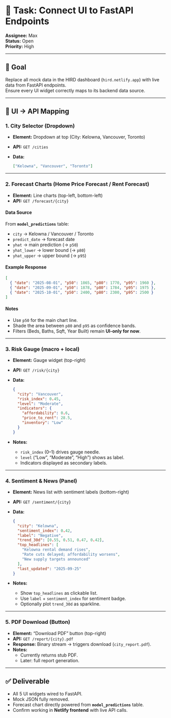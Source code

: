 # 📝 Task: Connect UI to FastAPI Endpoints

**Assignee:** Max  
**Status:** Open  
**Priority:** High

---

## 🎯 Goal

Replace all mock data in the HIRD dashboard (`hird.netlify.app`) with live data from FastAPI endpoints.  
Ensure every UI widget correctly maps to its backend data source.

---

## 🔗 UI → API Mapping

### 1. City Selector (Dropdown)

- **Element:** Dropdown at top (City: Kelowna, Vancouver, Toronto)
- **API:** `GET /cities`
- **Data:**

  ```json
  ["Kelowna", "Vancouver", "Toronto"]
  ```

---

### 2. Forecast Charts (Home Price Forecast / Rent Forecast)

- **Element:** Line charts (top-left, bottom-left)
- **API:** `GET /forecast/{city}`

#### Data Source

From **`model_predictions`** table:

- `city` → Kelowna / Vancouver / Toronto
- `predict_date` → forecast date
- `yhat` → main prediction (→ `p50`)
- `yhat_lower` → lower bound (→ `p80`)
- `yhat_upper` → upper bound (→ `p95`)

#### Example Response

```json
[
  { "date": "2025-08-01", "p50": 1865, "p80": 1770, "p95": 1960 },
  { "date": "2025-09-01", "p50": 1878, "p80": 1784, "p95": 1975 },
  { "date": "2025-10-01", "p50": 2400, "p80": 2300, "p95": 2500 }
]
```

#### Notes

- Use `p50` for the main chart line.
- Shade the area between `p80` and `p95` as confidence bands.
- Filters (Beds, Baths, Sqft, Year Built) remain **UI-only for now**.

---

### 3. Risk Gauge (macro + local)

- **Element:** Gauge widget (top-right)
- **API:** `GET /risk/{city}`
- **Data:**

  ```json
  {
    "city": "Vancouver",
    "risk_index": 0.45,
    "level": "Moderate",
    "indicators": {
      "affordability": 0.6,
      "price_to_rent": 28.5,
      "inventory": "Low"
    }
  }
  ```

- **Notes:**

  - `risk_index` (0–1) drives gauge needle.
  - `level` (“Low”, “Moderate”, “High”) shows as label.
  - Indicators displayed as secondary labels.

---

### 4. Sentiment & News (Panel)

- **Element:** News list with sentiment labels (bottom-right)
- **API:** `GET /sentiment/{city}`
- **Data:**

  ```json
  {
    "city": "Kelowna",
    "sentiment_index": 0.42,
    "label": "Negative",
    "trend_30d": [0.55, 0.51, 0.47, 0.42],
    "top_headlines": [
      "Kelowna rental demand rises",
      "Rate cuts delayed; affordability worsens",
      "New supply targets announced"
    ],
    "last_updated": "2025-09-25"
  }
  ```

- **Notes:**
  - Show `top_headlines` as clickable list.
  - Use `label` + `sentiment_index` for sentiment badge.
  - Optionally plot `trend_30d` as sparkline.

---

### 5. PDF Download (Button)

- **Element:** “Download PDF” button (top-right)
- **API:** `GET /report/{city}.pdf`
- **Response:** Binary stream → triggers download (`city_report.pdf`).
- **Notes:**
  - Currently returns stub PDF.
  - Later: full report generation.

---

## ✅ Deliverable

- All 5 UI widgets wired to FastAPI.
- Mock JSON fully removed.
- Forecast chart directly powered from **`model_predictions`** table.
- Confirm working in **Netlify frontend** with live API calls.
